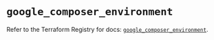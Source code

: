 # `google_composer_environment`

Refer to the Terraform Registry for docs: [`google_composer_environment`](https://registry.terraform.io/providers/hashicorp/google/6.11.1/docs/resources/composer_environment).
